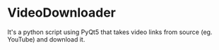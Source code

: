 # VideoDownloader
It's a python script using PyQt5 that takes video links from source (eg. YouTube) and download it.
